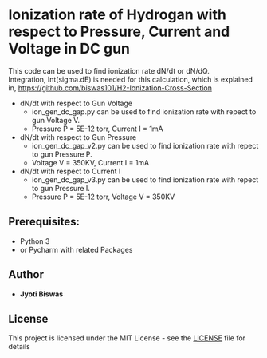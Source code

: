 # Ionization rate of Hydrogan with respect to Pressure, Current and Voltage in DC gun

This code can be used to find ionization rate dN/dt or dN/dQ.<br/>
Integration, Int(sigma.dE) is needed for this calculation, which is explained in, https://github.com/biswas101/H2-Ionization-Cross-Section<br/>
* dN/dt with respect to Gun Voltage<br/>
  * ion_gen_dc_gap.py can be used to find ionization rate with repect to gun Voltage V.<br/>
  * Pressure P = 5E-12 torr, Current I = 1mA
* dN/dt with respect to Gun Pressure<br/>
  * ion_gen_dc_gap_v2.py can be used to find ionization rate with repect to gun Pressure P.<br/>  
  * Voltage V = 350KV, Current I = 1mA
* dN/dt with respect to Current I<br/>
  * ion_gen_dc_gap_v3.py can be used to find ionization rate with repect to gun Pressure I.<br/>
  * Pressure P = 5E-12 torr, Voltage V = 350KV
  
## Prerequisites:

* Python 3
* or Pycharm with related Packages

## Author

 * **Jyoti Biswas**

## License

This project is licensed under the MIT License - see the [LICENSE](LICENSE) file for details<br/>


